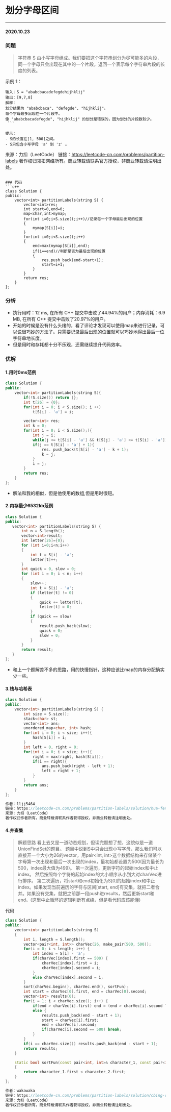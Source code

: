 # 划分字母区间
***
#### 2020.10.23

### 问题
>字符串 S 由小写字母组成。我们要把这个字符串划分为尽可能多的片段，同一个字母只会出现在其中的一个片段。返回一个表示每个字符串片段的长度的列表。

示例 1：
```
输入：S = "ababcbacadefegdehijhklij"
输出：[9,7,8]
解释：
划分结果为 "ababcbaca", "defegde", "hijhklij"。
每个字母最多出现在一个片段中。
像 "ababcbacadefegde", "hijhklij" 的划分是错误的，因为划分的片段数较少。
 ```

提示：
- S的长度在[1, 500]之间。
- S只包含小写字母 'a' 到 'z' 。
```
来源：力扣（LeetCode）
链接：https://leetcode-cn.com/problems/partition-labels
著作权归领扣网络所有。商业转载请联系官方授权，非商业转载请注明出处。
```

### 代码
```c++
class Solution {
public:
    vector<int> partitionLabels(string S) {
        vector<int>res;
        int start=0,end=0;
        map<char,int>mymap;
        for(int i=0;i<S.size();i++)//记录每一个字母最后出现的位置
        {
            mymap[S[i]]=i;
        }
        for(int i=0;i<S.size();i++)
        {
            end=max(mymap[S[i]],end);
            if(i==end)//判断是否为最后出现的位置
            {
                res.push_back(end-start+1);
                start=i+1;
            }
        }
        return res;
    }
};
```

### 分析
 - 执行用时：12 ms, 在所有 C++ 提交中击败了44.94%的用户；内存消耗：6.9 MB, 在所有 C++ 提交中击败了20.97%的用户。     
 - 开始的时候是没有什么头绪的，看了评论才发现可以使用map来进行记录，可以说很巧妙的方法了。只需要记录最后出现的位置就可以巧妙地得出最后一位字符串地长度。   
 - 但是用时和存耗都十分不乐观，还需继续提升代码效率。
 
### 优解
#### 1.用时0ms范例
```c++
class Solution {
public:
    vector<int> partitionLabels(string S){
        if(!S.size()) return {};
        int t[26] = {0};
        for(int i = 0; i < S.size(); i ++)
            t[S[i] - 'a'] = i;

        vector<int> res;
        int k = 0;
        for(int i = 0; i < S.size();){
            int j = i;
            while(j <= t[S[i] - 'a'] && t[S[j] - 'a'] <= t[S[i] - 'a']) j ++;
            if(j == t[S[i] - 'a'] + 1){
                res. push_back(t[S[i] - 'a'] - k + 1);
                k = j;   
            }
            i = j;
        }
        return res;
    }
};
```
 - 解法和我的相似，但是他使用的数组,但是用时很短。
 
 #### 2.内存最少6532kb范例
 ```c++
 class Solution {
public:
    vector<int> partitionLabels(string S) {
        int n = S.length();
        vector<int>result;
        int letter[26]={0};
        for (int i=0;i<n;i++)
        {
            int t = S[i] - 'a';
            letter[t]++;
        }
        int quick = 0, slow = 0;
        for (int i = 0; i < n; i++)
        {
            slow++;
            int t = S[i] - 'a';
            if (letter[t] != 0)
            {
                quick += letter[t];
                letter[t] = 0;
            }
            if (quick == slow)
            {
                result.push_back(slow);
                quick = 0;
                slow = 0;
            }
        }
        return result;
    }
};
```
 - 和上一个题解差不多的思路，用的快慢指针，这种应该比map的内存分配确实少一些。
 
#### 3.栈与哈希表
```c++
class Solution {
public:
    vector<int> partitionLabels(string S) {
        int size = S.size();
        stack<char> st;
        vector<int> ans;
        unordered_map<char, int> hash;
        for(int i = 0; i < size; i++){
            hash[S[i]] = i;
        }
        int left = 0, right = 0;
        for(int i = 0; i < size; i++){
            right = max(right, hash[S[i]]);
            if(i == right){
                ans.push_back(right - left + 1);
                left = right + 1;
            }
        }
        return ans;
    }
};

作者：lljj5464
链接：https://leetcode-cn.com/problems/partition-labels/solution/hua-fen-zi-mu-qu-jian-cha-xi-biao-liang-chong-bian/
来源：力扣（LeetCode）
著作权归作者所有。商业转载请联系作者获得授权，非商业转载请注明出处。
```

#### 4.并查集
>解题思路
看上去又是一道动态规划，但读完题想了想，这貌似是一道UnionFindSet的题目。
题目中说到S中只会出现小写字母，那么我们可以直接开一个大小为26的vector，用pair<int, int>这个数据结构来存储某个字母第一次出现和最后一次出现的index，最初始都设置为500(因为最长为500，index最大值为499)。
第一次遍历，更新字符的起始index和中止index。
然后按照每个字符的起始index的大小顺序从小到大对charVec进行排序。
第二次遍历，将start和end初始化为S[0]的起始index和中止index。如果发现当前遍历的字符与区间[start, end]有交集，就把二者合并。如果没有交集，就把之前那一段push进results，然后更新start和end。(这里中止循环的逻辑判断有点绕，但是看代码应该能懂)

代码
```c++
class Solution {
public:
    vector<int> partitionLabels(string S)
    {
        int i, length = S.length();
        vector<pair<int, int>> charVec(26, make_pair(500, 500));
        for(i = 0; i < length; i++) {
            int index = S[i] - 'a';
            if(charVec[index].first == 500) {
                charVec[index].first = i;
                charVec[index].second = i;
            }
            else charVec[index].second = i;
        }
        sort(charVec.begin(), charVec.end(), sortFun);
        int start = charVec[0].first, end = charVec[0].second;
        vector<int> results(0);
        for(i = 1; i < charVec.size(); i++) {
            if(end > charVec[i].first) end = (end > charVec[i].second ? end : charVec[i].second);
            else {
                results.push_back(end - start + 1);
                start = charVec[i].first;
                end = charVec[i].second;
                if(charVec[i].second == 500) break;
            }
        }
        if(i == charVec.size()) results.push_back(end - start + 1);
        return results;
    }

    static bool sortFun(const pair<int, int>& character_1, const pair<int, int>& character_2)
    {
        return character_1.first < character_2.first;
    }
};

作者：wakawaka
链接：https://leetcode-cn.com/problems/partition-labels/solution/cbing-cha-ji-unionfindsetqiu-jie-by-wakawaka/
来源：力扣（LeetCode）
著作权归作者所有。商业转载请联系作者获得授权，非商业转载请注明出处。
```
